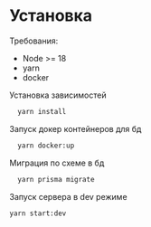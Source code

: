 # Установка

Требования:

-   Node >= 18
-   yarn
-   docker

Установка зависимостей

```bash
  yarn install
```

Запуск докер контейнеров для бд

```bash
  yarn docker:up
```

Миграция по схеме в бд

```bash
  yarn prisma migrate
```

Запуск сервера в dev режиме

```bash
yarn start:dev
```
